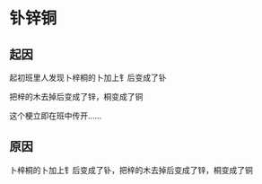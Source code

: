 # 钋锌铜



## 起因

起初班里人发现卜梓桐的卜加上钅后变成了钋

把梓的木去掉后变成了锌，桐变成了铜

这个梗立即在班中传开……

## 原因

卜梓桐的卜加上钅后变成了钋，把梓的木去掉后变成了锌，桐变成了铜
